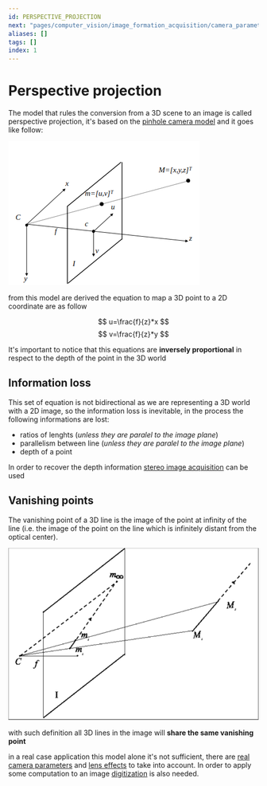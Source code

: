 ```yaml
---
id: PERSPECTIVE_PROJECTION
next: "pages/computer_vision/image_formation_acquisition/camera_parameters.md"
aliases: []
tags: []
index: 1
---
```


# Perspective projection

The model that rules the conversion from a 3D scene  to an image is called perspective projection, it's based on the [pinhole camera model](https://en.wikipedia.org/wiki/Pinhole_camera_model) and it goes like follow:

![](assets/computer_vision/Pasted_image_20231005122554.png)

from this model are derived the equation to map a 3D point to a 2D coordinate are as follow

$$
u=\frac{f}{z}*x
$$
$$
v=\frac{f}{z}*y
$$

It's important to notice that this equations are **inversely proportional** in respect to the depth of the point in the 3D world

## Information loss

This set of equation is not bidirectional as we are representing a 3D world with a 2D image, so the information loss is inevitable, in the process the following informations are lost:

- ratios of lenghts (*unless they are paralel to the image plane*)
- parallelism between line (*unless they are paralel to the image plane*)
- depth of a point

In order to recover the depth information [stereo image acquisition](pages/computer_vision/image_formation_acquisition/stereo_image_acquisition.md) can be used

## Vanishing points

The vanishing point of a 3D line is the image of the point at infinity of the line (i.e. the image
of the point on the line which is infinitely distant from the optical center).

![](assets/computer_vision/Pasted_image_20240221202839.png)

with such definition all 3D lines in the image will **share the same vanishing point**

in a real case application this model alone it's not sufficient, there are [real camera parameters](pages/computer_vision/image_formation_acquisition/camera_parameters.md) and  [lens effects](pages/computer_vision/image_formation_acquisition/lens.md) to take into account. In order to apply some computation to an image [digitization](pages/computer_vision/image_formation_acquisition/image_digitization.md) is also needed.
